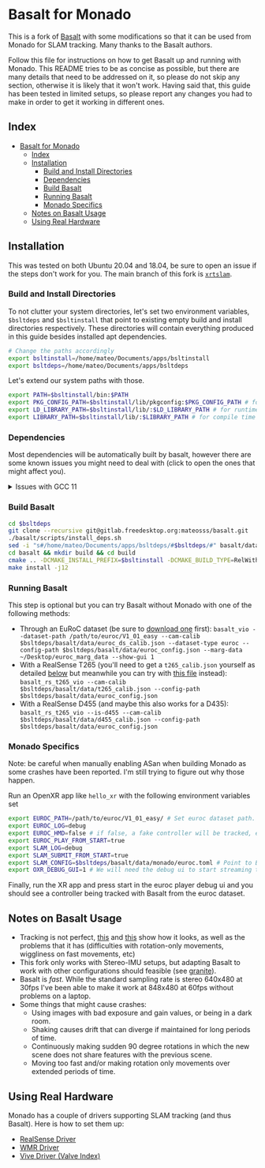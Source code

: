 # Basalt for Monado

This is a fork of [Basalt](https://gitlab.com/VladyslavUsenko/basalt) with some
modifications so that it can be used from Monado for SLAM tracking. Many thanks
to the Basalt authors.

Follow this file for instructions on how to get Basalt up and running with
Monado. This README tries to be as concise as possible, but there are many
details that need to be addressed on it, so please do not skip any section,
otherwise it is likely that it won't work. Having said that, this guide has
been tested in limited setups, so please report any changes you had to make
in order to get it working in different ones.

## Index

- [Basalt for Monado](#basalt-for-monado)
  - [Index](#index)
  - [Installation](#installation)
    - [Build and Install Directories](#build-and-install-directories)
    - [Dependencies](#dependencies)
    - [Build Basalt](#build-basalt)
    - [Running Basalt](#running-basalt)
    - [Monado Specifics](#monado-specifics)
  - [Notes on Basalt Usage](#notes-on-basalt-usage)
  - [Using Real Hardware](#using-real-hardware)

## Installation

This was tested on both Ubuntu 20.04 and 18.04, be sure to open an issue if the
steps don't work for you. The main branch of this fork is
[`xrtslam`](https://gitlab.freedesktop.org/mateosss/basalt/-/tree/xrtslam).

### Build and Install Directories

To not clutter your system directories, let's set two environment variables,
`$bsltdeps` and `$bsltinstall` that point to existing empty build and install
directories respectively. These directories will contain everything produced in
this guide besides installed apt dependencies.

```bash
# Change the paths accordingly
export bsltinstall=/home/mateo/Documents/apps/bsltinstall
export bsltdeps=/home/mateo/Documents/apps/bsltdeps
```

Let's extend our system paths with those.

```bash
export PATH=$bsltinstall/bin:$PATH
export PKG_CONFIG_PATH=$bsltinstall/lib/pkgconfig:$PKG_CONFIG_PATH # for compile time pkg-config
export LD_LIBRARY_PATH=$bsltinstall/lib/:$LD_LIBRARY_PATH # for runtime ld
export LIBRARY_PATH=$bsltinstall/lib/:$LIBRARY_PATH # for compile time gcc
```

### Dependencies

Most dependencies will be automatically built by basalt, however there are some
known issues you might need to deal with (click to open the ones that might
affect you).

<details>
  <summary>Issues with GCC 11</summary>

  If you are using GCC 11 you might also get some issues with pangolin as there is now a
  [name clash with Pagolin `_serialize()` name](https://github.com/stevenlovegrove/Pangolin/issues/657),
  it [should be fixed](https://gcc.gnu.org/bugzilla/show_bug.cgi?id=100438#c12)
  in newer versions of GCC-11. For fixing it yourself, you can cherry-pick
  [these commits](https://github.com/stevenlovegrove/Pangolin/pull/658/commits),
  or use a different GCC version.
  (see
  [this discord thread](https://discord.com/channels/556527313823596604/556527314670714901/904339906288050196)
  in the Monado server for more info).
</details>

### Build Basalt

```bash
cd $bsltdeps
git clone --recursive git@gitlab.freedesktop.org:mateosss/basalt.git
./basalt/scripts/install_deps.sh
sed -i "s#/home/mateo/Documents/apps/bsltdeps/#$bsltdeps/#" basalt/data/monado/*.toml
cd basalt && mkdir build && cd build
cmake .. -DCMAKE_INSTALL_PREFIX=$bsltinstall -DCMAKE_BUILD_TYPE=RelWithDebInfo -DBUILD_TESTS=off -DBASALT_INSTANTIATIONS_DOUBLE=off
make install -j12
```

### Running Basalt

This step is optional but you can try Basalt without Monado with one of the following methods:

- Through an EuRoC dataset (be sure to [download
  one](http://robotics.ethz.ch/~asl-datasets/ijrr_euroc_mav_dataset/vicon_room1/)
  first): `basalt_vio --dataset-path /path/to/euroc/V1_01_easy --cam-calib
  $bsltdeps/basalt/data/euroc_ds_calib.json --dataset-type euroc --config-path
  $bsltdeps/basalt/data/euroc_config.json --marg-data ~/Desktop/euroc_marg_data
  --show-gui 1`
- With a RealSense T265 (you'll need to get a `t265_calib.json` yourself as
  detailed [below](#configuring-basalt) but meanwhile you can try with [this
  file](https://gitlab.com/VladyslavUsenko/basalt/-/issues/52) instead):
  `basalt_rs_t265_vio --cam-calib $bsltdeps/basalt/data/t265_calib.json
  --config-path $bsltdeps/basalt/data/euroc_config.json`
- With a RealSense D455 (and maybe this also works for a D435):
  `basalt_rs_t265_vio --is-d455 --cam-calib
  $bsltdeps/basalt/data/d455_calib.json --config-path
  $bsltdeps/basalt/data/euroc_config.json`

### Monado Specifics

Note: be careful when manually enabling ASan when building Monado as some
crashes have been reported. I'm still trying to figure out why those happen.

Run an OpenXR app like `hello_xr` with the following environment variables set

```bash
export EUROC_PATH=/path/to/euroc/V1_01_easy/ # Set euroc dataset path. You can get a dataset from http://robotics.ethz.ch/~asl-datasets/ijrr_euroc_mav_dataset/vicon_room1/V1_01_easy/V1_01_easy.zip
export EUROC_LOG=debug
export EUROC_HMD=false # if false, a fake controller will be tracked, else a fake HMD
export EUROC_PLAY_FROM_START=true
export SLAM_LOG=debug
export SLAM_SUBMIT_FROM_START=true
export SLAM_CONFIG=$bsltdeps/basalt/data/monado/euroc.toml # Point to Basalt config file for Euroc
export OXR_DEBUG_GUI=1 # We will need the debug ui to start streaming the dataset
```

Finally, run the XR app and press start in the euroc player debug ui and you
should see a controller being tracked with Basalt from the euroc dataset.

## Notes on Basalt Usage

- Tracking is not perfect, [this](https://youtu.be/mIgRHmxbaC8) and
  [this](https://youtu.be/gxu3Ve8VCnI) show how it looks, as well as the
  problems that it has (difficulties with rotation-only movements, wiggliness on
  fast movements, etc)
- This fork only works with Stereo-IMU setups, but adapting Basalt to work with
  other configurations should feasible (see
  [granite](https://github.com/DLR-RM/granite)).
- Basalt is _fast_. While the standard sampling rate is stereo 640x480 at 30fps
  I've been able to make it work at 848x480 at 60fps without problems on a
  laptop.
- Some things that might cause crashes:
  - Using images with bad exposure and gain values, or being in a dark room.
  - Shaking causes drift that can diverge if maintained for long periods of
    time.
  - Continuously making sudden 90 degree rotations in which the new scene does not share
    features with the previous scene.
  - Moving too fast and/or making rotation only movements over extended periods
    of time.

## Using Real Hardware

Monado has a couple of drivers supporting SLAM tracking (and thus Basalt). Here is how to set them up:

- [RealSense Driver](doc/monado/Realsense.md)
- [WMR Driver](doc/monado/WMR.md)
- [Vive Driver (Valve Index)](doc/monado/Vive.md)
